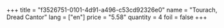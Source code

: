 +++
title = "f3526751-0101-4d91-a496-c53cd92326e0"
name = "Tourach, Dread Cantor"
lang = ["en"]
price = "5.58"
quantity = 4
foil = false
+++

